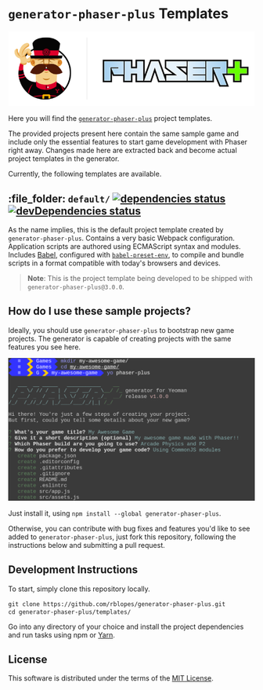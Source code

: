 `generator-phaser-plus` Templates
=================================

<div align="center"><img src="../docs/media/logo.png"></div>

Here you will find the [`generator-phaser-plus`](../generator/#readme) project templates.

The provided projects present here contain the same sample game and include only the essential features to start game development with Phaser right away. Changes made here are extracted back and become actual project templates in the generator.

Currently, the following templates are available.


<h2>
    <span>:file_folder: <code>default/</code></span>
    <a href="https://david-dm.org/rblopes/generator-phaser-plus?path=templates/default/">
        <img
            alt="dependencies status"
            src="https://david-dm.org/rblopes/generator-phaser-plus/status.svg?style=flat-square&path=templates/default/">
    </a>
    <a href="https://david-dm.org/rblopes/generator-phaser-plus?path=templates/default/&type=dev">
        <img
            alt="devDependencies status"
            src="https://david-dm.org/rblopes/generator-phaser-plus/dev-status.svg?style=flat-square&path=templates/default/">
    </a>
</h2>

As the name implies, this is the default project template created by `generator-phaser-plus`. Contains a very basic Webpack configuration. Application scripts are authored using ECMAScript syntax and modules. Includes [Babel](https://babeljs.io/), configured with [`babel-preset-env`](https://github.com/babel/babel-preset-env), to compile and bundle scripts in a format compatible with today's browsers and devices.

>   **Note**: This is the project template being developed to be shipped with `generator-phaser-plus@3.0.0`.


How do I use these sample projects?
-----------------------------------

Ideally, you should use `generator-phaser-plus` to bootstrap new game projects. The generator is capable of creating projects with the same features you see here.

![generator-phaser-plus Screenshot](../docs/media/screenshot.png)

Just install it, using `npm install --global generator-phaser-plus`.

Otherwise, you can contribute with bug fixes and features you'd like to see added to `generator-phaser-plus`, just fork this repository, following the instructions below and submitting a pull request.


Development Instructions
------------------------

To start, simply clone this repository locally.

```
git clone https://github.com/rblopes/generator-phaser-plus.git
cd generator-phaser-plus/templates/
```

Go into any directory of your choice and install the project dependencies and run tasks using npm or [Yarn](https://yarnpkg.com/).


License
-------

This software is distributed under the terms of the [MIT License](../LICENSE.md).
